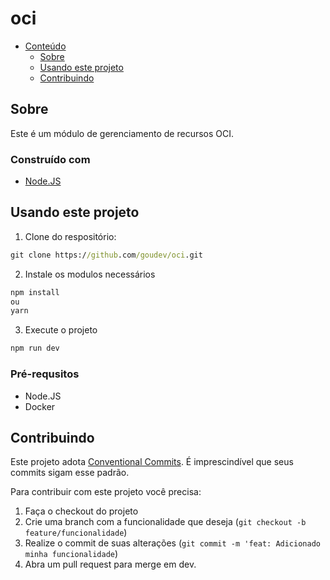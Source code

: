 # oci
- [Conteúdo](#)
  - [Sobre](#sobre)
  - [Usando este projeto](#Usando-este-projeto)
  - [Contribuindo](#contribuindo)

## Sobre

Este é um módulo de gerenciamento de recursos OCI.

### Construído com

* [Node.JS](https://nodejs.org/en/)

## Usando este projeto

1. Clone do respositório:
```cmd
git clone https://github.com/goudev/oci.git
```
2. Instale os modulos necessários
```cmd
npm install
ou
yarn
```
3. Execute o projeto
```cmd
npm run dev
```
### Pré-requsitos

* Node.JS
* Docker

## Contribuindo

Este projeto adota [Conventional Commits](https://www.conventionalcommits.org/). É imprescindível que seus commits sigam esse padrão. 

Para contribuir com este projeto você precisa:

1. Faça o checkout do projeto
2. Crie uma branch com a funcionalidade que deseja (`git checkout -b feature/funcionalidade`)
3. Realize o commit de suas alterações (`git commit -m 'feat: Adicionado minha funcionalidade`)
4. Abra um pull request para merge em dev.